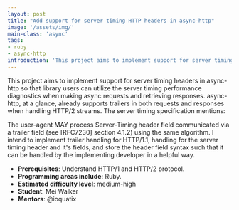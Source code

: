 ```yaml
---
layout: post
title: "Add support for server timing HTTP headers in async-http"
image: '/assets/img/'
main-class: 'async'
tags:
- ruby
- async-http
introduction: 'This project aims to implement support for server timing headers in async-http so that library users can utilize the server timing performance diagnostics when making async requests and retrieving responses. async-http, at a glance, already supports trailers in both requests and responses when handling HTTP/2 streams.'
---
```


This project aims to implement support for server timing headers in async-http so that library users can utilize the server timing performance diagnostics when making async requests and retrieving responses. async-http, at a glance, already supports trailers in both requests and responses when handling HTTP/2 streams. The server timing specification mentions:

The user-agent MAY process Server-Timing header field communicated via a trailer field (see [RFC7230] section 4.1.2) using the same algorithm.
I intend to implement trailer handling for HTTP/1.1, handling for the server timing header and it's fields, and store the header field syntax such that it can be handled by the implementing developer in a helpful way.

* **Prerequisites**: Understand HTTP/1 and HTTP/2 protocol.
* **Programming areas include**: Ruby.
* **Estimated difficulty level**: medium-high
* **Student**: Mei Walker
* **Mentors**: @ioquatix